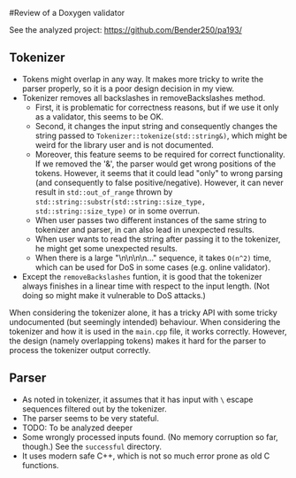 #Review of a Doxygen validator

See the analyzed project: https://github.com/Bender250/pa193/

## Tokenizer
* Tokens might overlap in any way. It makes more tricky to write the parser properly, so it is a poor design decision in my view.
* Tokenizer removes all backslashes in removeBackslashes method.
	* First, it is problematic for correctness reasons, but if we use it only as a validator, this seems to be OK.
	* Second, it changes the input string and consequently changes the string passed to `Tokenizer::tokenize(std::string&)`, which might be weird for the library user and is not documented.
	* Moreover, this feature seems to be required for correct functionality. If we removed the '&', the parser would get wrong positions of the tokens. However, it seems that it could lead "only" to wrong parsing (and consequently to false positive/negative). However, it can never result in `std::out_of_range` thrown by `std::string::substr(std::string::size_type, std::string::size_type)` or in some overrun.
	* When user passes two different instances of the same string to tokenizer and parser, in can also lead in unexpected results.
	* When user wants to read the string after passing it to the tokenizer, he might get some unexpected results.
	* When there is a large "\n\n\n\n..." sequence, it takes `O(n^2)` time, which can be used for DoS in some cases (e.g. online validator).
* Except the `removeBackslashes` funtion, it is good that the tokenizer always finishes in a linear time with respect to the input length. (Not doing so might make it vulnerable to DoS attacks.)

When considering the tokenizer alone, it has a tricky API with some tricky undocumented (but seemingly intended) behaviour. When considering the tokenizer and how it is used in the `main.cpp` file, it works correctly. However, the design (namely overlapping tokens) makes it hard for the parser to process the tokenizer output correctly.

## Parser
* As noted in tokenizer, it assumes that it has input with `\` escape sequences filtered out by the tokenizer.
* The parser seems to be very stateful.
* TODO: To be analyzed deeper
* Some wrongly processed inputs found. (No memory corruption so far, though.) See the `successful` directory.
* It uses modern safe C++, which is not so much error prone as old C functions.

